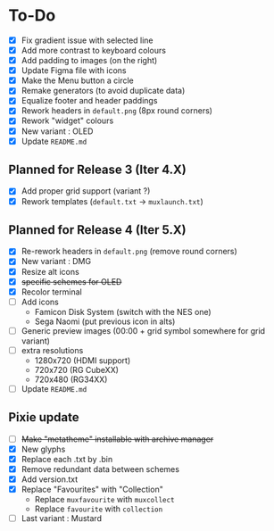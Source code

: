 # To-Do

- [x] Fix gradient issue with selected line
- [x] Add more contrast to keyboard colours
- [x] Add padding to images (on the right)
- [x] Update Figma file with icons
- [x] Make the Menu button a circle
- [x] Remake generators (to avoid duplicate data)
- [x] Equalize footer and header paddings
- [x] Rework headers in `default.png` (8px round corners)
- [x] Rework "widget" colours
- [x] New variant : OLED
- [x] Update `README.md`

## Planned for Release 3 (Iter 4.X)

- [x] Add proper grid support (variant ?)
- [x] Rework templates (`default.txt` -> `muxlaunch.txt`)

## Planned for Release 4 (Iter 5.X)

- [x] Re-rework headers in `default.png` (remove round corners)
- [x] New variant : DMG
- [x] Resize alt icons
- [x] ~~specific schemes for OLED~~
- [x] Recolor terminal
- [ ] Add icons
    * Famicon Disk System (switch with the NES one)
    * Sega Naomi (put previous icon in alts)
- [ ] Generic preview images (00:00 + grid symbol somewhere for grid variant)
- [ ] extra resolutions
    - 1280x720 (HDMI support)
    - 720x720 (RG CubeXX)
    - 720x480 (RG34XX)
- [ ] Update `README.md`

## Pixie update

- [ ] ~~Make "metatheme" installable with archive manager~~
- [x] New glyphs
- [x] Replace each .txt by .bin
- [x] Remove redundant data between schemes
- [x] Add version.txt
- [x] Replace "Favourites" with "Collection"
  - Replace `muxfavourite` with `muxcollect`
  - Replace `favourite` with `collection`
- [ ] Last variant : Mustard